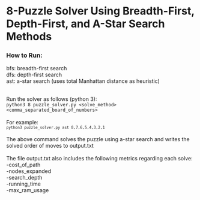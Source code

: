 # 8-Puzzle Solver Using Breadth-First, Depth-First, and A-Star Search Methods

### How to Run:
bfs: breadth-first search<br />
dfs: depth-first search<br />
ast: a-star search (uses total Manhattan distance as heuristic)<br /> <br />

Run the solver as follows (python 3):<br />  `python3 8 puzzle_solver.py <solve_method> <comma_separated_board_of_numbers>`
<br /> <br />
For example:<br />
<sub>`python3 puzzle_solver.py ast 8,7,6,5,4,3,2,1`</sub>
<br /><br />
The above command solves the puzzle using a-star search and writes the solved order of moves to output.txt
<br /> <br />
The file output.txt also includes the following metrics regarding each solve:<br />
        -cost_of_path<br />
        -nodes_expanded<br />
        -search_depth<br />
        -running_time<br />
        -max_ram_usage
